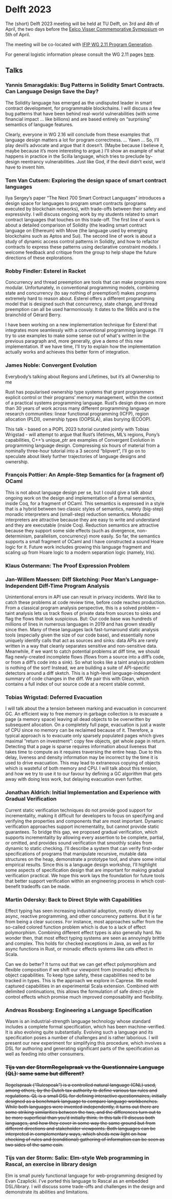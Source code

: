 # Delft 2023

The (short) Delft 2023 meeting will be held at TU Delft, on 3rd and 4th of April, the two days
before the [Eelco Visser Commemorative Symposium](https://symposium.eelcovisser.org/) on 5th of April.

The meeting will be co-located with [IFIP WG 2.11 Program Generation](https://wiki.hh.se/wg211/index.php/Main_Page).

For general logistic information please consult the WG 2.11 pages [here](https://wiki.hh.se/wg211/index.php/WG211/M22Schedule).

## Talks



### Yannis Smaragdakis: Bug Patterns in Solidity Smart Contracts. Can Language Design Save the Day?

The Solidity language has emerged as the undisputed leader in smart contract development, for programmable blockchains. I will discuss a few bug patterns that have been behind real-world vulnerabilities (with some financial impact … like billions) and are based entirely on “surprising” semantics of language features.

Clearly, everyone in WG 2.16 will conclude from these examples that language design matters a lot for program correctness. … Yawn … So, I’ll play devil’s advocate and argue that it doesn’t. (Maybe because I believe it, maybe because it’s more interesting to argue.) I’ll show an example of what happens in practice in the Scilla language, which tries to preclude by-design reentrancy vulnerabilities. Just like God, if the devil didn’t exist, we’d have to invent him.

### Tom Van Cutsem: Exploring the design space of smart contract languages

Ilya Sergey’s paper “The Next 700 Smart Contract Languages” introduces a design space for languages to program smart contracts (programs executed by blockchain networks), with trade-offs between their safety and expressivity. I will discuss ongoing work by my students related to smart contract languages that touches on this trade-off. The first line of work is about a detailed comparison of Solidity (the leading smart contract language on Ethereum) with Move (the language used by emerging blockchains such as Aptos and Sui). The second line of work is about a study of dynamic access control patterns in Solidity, and how to refactor contracts to express these patterns using declarative constraint models. I welcome feedback and critique from the group to help shape the future directions of these explorations.

### Robby Findler: Esterel in Racket

Concurrency and thread preemption are tools that can make programs more modular. Unfortunately, in conventional programming models, combining state and concurrency (to say nothing of preemption!) makes programs extremely hard to reason about. Esterel offers a different programming model that is designed such that concurrency, state change, and thread preemption can all be used harmoniously. It dates to the 1980s and is the brainchild of Gérard Berry.

I have been working on a new implementation technique for Esterel that integrates more seamlessly with a conventional programming language. I'll try to use examples to make some sense out of what's written in the previous paragraph and, more generally, give a demo of this new implementation. If we have time, I'll try to explain how the implementation actually works and achieves this better form of integration.

### James Noble: Convergent Evolution

Everybody’s talking about Regions and Lifetimes, but it’s all Ownership to me

Rust has popularised ownership type systems that grant programmers explicit control or their programs’ memory management, within the context of a practical systems programming language. Rust’s design draws on more than 30 years of work across many different programming language research communities: linear functional programming (ICFP), region allocation (PLDI), ownership types (OOPSLA), alias burying (ECOOP).

This talk - based on a POPL 2023 tutorial curated jointly with Tobias Wrigstad - will attempt to argue that Rust’s lifetimes, ML’s regions, Pony’s capabilities, C++’s unique_ptr are examples of Convergent Evolution in programming language design.  Compressing six hours of material from a nominally three-hour tutorial into a 3 second “blipvert”, I’ll go on to speculate about likely further trajectories of language designs and ownership.



### François Pottier: An Ample-Step Semantics for (a fragment of) OCaml

This is not about language design per se, but I could give a talk about
ongoing work on the design and implementation of a formal semantics, inside
Coq, for a fragment of OCaml. This semantics is expressed in a style that is
a hybrid between two classic styles of semantics, namely (big-step) monadic
interpreters and (small-step) reduction semantics. Monadic interpreters are
attractive because they are easy to write and understand and they are
executable (inside Coq). Reduction semantics are attractive because they
support some side effects (such as divergence, non-determinism,
parallelism, concurrency) more easily. So far, the semantics supports a
small fragment of OCaml and I have constructed a sound Hoare logic for it.
Future work includes growing this language fragment and scaling up from
Hoare logic to a modern separation logic (namely, Iris).

### Klaus Ostermann:  The Proof Expression Problem


### Jan-Willem Maessen: Diff Sketching: Poor Man’s Language-Independent Diff-Time Program Analysis

Unintentional errors in API use can result in privacy incidents.  We’d like to catch these problems at code review time, before code reaches production.  From a classical program analysis perspective, this is a solved problem – taint analysis lets us track flows of private data from sources to sinks and flag the flows that look suspicious.  But: Our code base was hundreds of millions of lines in numerous languages in 2019 and has grown steadily since then.  Many of these languages lack fast-turnaround static analysis tools (especially given the size of our code base), and essentially none uniquely identify calls that act as sources and sinks: data APIs are rarely written in a way that cleanly separates sensitive and non-sensitive data.  Meanwhile, if we want to catch potential problems at diff time, we should flag newly-created incomplete flows (flows from a source into a diff’s code, or from a diff’s code into a sink).  So what looks like a taint analysis problem is nothing of the sort!  Instead, we are building a suite of API-specific detectors around a diff sketch.  This is a high-level language-independent summary of code changes in the diff.  We pair this with Glean, which contains a full index of our source code at a recent stable commit.

### Tobias Wrigstad: Deferred Evacuation

I will talk about the a tension between marking and evacuation in concurrent GC.
An efficient way to free memory in garbage collection is to evacuate a page (a memory space) leaving all dead objects to be overwritten by subsequent allocation. On a completely full page, evacuation is just a waste of CPU since no memory can be reclaimed because of it. Therefore, a typical approach is to evacuate only sparsely populated pages which gives maximal ”return on investment”: copy few objects, get whole page in return. Detecting that a page is sparse requires information about liveness that takes time to compute as it requires traversing the entire heap. Due to this delay, liveness and density information may be incorrect by the time it is used to drive evacuation. This may lead to extraneous copying of objects which is wasteful of both memory and CPU. I will talk about this tension, and how we try to use it to our favour by defining a GC algorithm that gets away with doing less work, but delaying evacuation even further.

### Jonathan Aldrich: Initial Implementation and Experience with Gradual Verification

Current static verification techniques do not provide good support for incrementality, making it difficult for developers to focus on specifying and verifying the properties and components that are most important. Dynamic verification approaches support incrementality, but cannot provide static guarantees. To bridge this gap, we proposed gradual verification, which supports incrementality by allowing every assertion to be complete, partial, or omitted, and provides sound verification that smoothly scales from dynamic to static checking. I’ll describe a system that can verify first-order specifications of programs that manipulate recursive, mutable data structures on the heap, demonstrate a prototype tool, and share some initial empirical results. Since this is a language design workshop, I’ll highlight some aspects of specification design that are important for making gradual verification practical. We hope this work lays the foundation for future tools that better support verification within an engineering process in which cost-benefit tradeoffs can be made.

### Martin Odersky: Back to Direct Style with Capabilities

Effect typing has seen increasing industrial adoption, mostly driven by async, reactive programming, and other concurrency patterns. But it is far from being a clear success. For instance, most approaches suffer from the so-called colored function problem which is due to a lack of effect polymorphism. Combining different effect types is also generally hard. No wonder then, that most effect typing systems are seen as annoyingly brittle and complex. This holds for checked exceptions in Java, as well as for async functions in Rust, or monadic effects systems like cats effect in Scala. 

Can we do better? It turns out that we can get effect polymorphism and flexible composition if we shift our viewpoint from (monadic) effects to object capabilities. To keep type safety, these capabilities need to be tracked in types. This is the approach we explore in Caprese. We model captured capabilities in an experimental Scala extension. Combined with delimited continuations, this allows the formulation of safe direct-style control effects which promise much improved composability and flexibility.

### Andreas Rossberg: Engineering a Language Specification

Wasm is an industrial-strength language technology whose standard includes a complete formal specification, which has been machine-verified. It is also evolving quite substantially. Evolving such a language and its specification poses a number of challenges and is rather laborious. I will present our new experiment for simplifying this procedure, which involves a DSL for authoring and generating significant parts of the specification as well as feeding into other consumers.


### ~~Tijs van der StormRegelspraak vs the Questionnaire Language (QL): same same but different?~~

~~Regelspraak (“Rulespeak”) is a controlled natural language (CNL) used, among others, by the Dutch tax authority to define various tax rules and regulations. QL is a small DSL for defining interactive questionnaires, initially designed as a benchmark language to compare language workbenches. While both languages were invented independently, it turns out there are some striking similarities between the two, and the differences turn out to be more superficial than you’d initially think. In this talk I’ll discuss both languages, and how they cover in some way the same ground but from different directions and stakeholder viewpoints. Both languages can be interpreted in complementary ways, which sheds new light on how checking of rules and (conditional) gathering of information can be seen as two sides of the same coin.~~

### Tijs van der Storm: Salix: Elm-style Web programming in Rascal, an exercise in library design

Elm is small purely functional language for web-programming designed by Evan Czaplicki. I’ve ported this language to Rascal as an embedded DSL/library. I will discuss some trade-offs and challenges in the design and demonstrate its abilities and limitations. 

